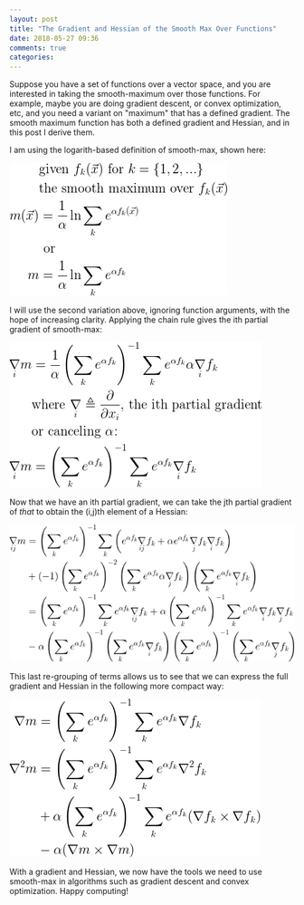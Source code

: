 ```yaml
---
layout: post
title: "The Gradient and Hessian of the Smooth Max Over Functions"
date: 2018-05-27 09:36
comments: true
categories: 
---
```

Suppose you have a set of functions over a vector space, and you are interested in taking the smooth-maximum over those functions.
For example, maybe you are doing gradient descent, or convex optimization, etc, and you need a variant on "maximum" that has a defined gradient.
The smooth maximum function has both a defined gradient and Hessian, and in this post I derive them.

I am using the logarith-based definition of smooth-max, shown here:

![eq1](/assets/images/smoothmax/eq1.png)

I will use the second variation above, ignoring function arguments, with the hope of increasing clarity.
Applying the chain rule gives the ith partial gradient of smooth-max:

![eq2](/assets/images/smoothmax/eq2.png)

Now that we have an ith partial gradient, we can take the jth partial gradient of _that_ to obtain the (i,j)th element of a Hessian:

![eq3](/assets/images/smoothmax/eq3.png)

This last re-grouping of terms allows us to see that we can express the full gradient and Hessian in the following more compact way:

![eq4](/assets/images/smoothmax/eq4.png)

With a gradient and Hessian, we now have the tools we need to use smooth-max in algorithms such as gradient descent and convex optimization. Happy computing!

